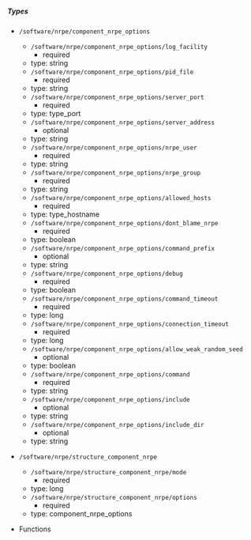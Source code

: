  ##### Types
  - `/software/nrpe/component_nrpe_options`
    - `/software/nrpe/component_nrpe_options/log_facility`
      - required
    - type: string
    - `/software/nrpe/component_nrpe_options/pid_file`
      - required
    - type: string
    - `/software/nrpe/component_nrpe_options/server_port`
      - required
    - type: type_port
    - `/software/nrpe/component_nrpe_options/server_address`
      - optional
    - type: string
    - `/software/nrpe/component_nrpe_options/nrpe_user`
      - required
    - type: string
    - `/software/nrpe/component_nrpe_options/nrpe_group`
      - required
    - type: string
    - `/software/nrpe/component_nrpe_options/allowed_hosts`
      - required
    - type: type_hostname
    - `/software/nrpe/component_nrpe_options/dont_blame_nrpe`
      - required
    - type: boolean
    - `/software/nrpe/component_nrpe_options/command_prefix`
      - optional
    - type: string
    - `/software/nrpe/component_nrpe_options/debug`
      - required
    - type: boolean
    - `/software/nrpe/component_nrpe_options/command_timeout`
      - required
    - type: long
    - `/software/nrpe/component_nrpe_options/connection_timeout`
      - required
    - type: long
    - `/software/nrpe/component_nrpe_options/allow_weak_random_seed`
      - optional
    - type: boolean
    - `/software/nrpe/component_nrpe_options/command`
      - required
    - type: string
    - `/software/nrpe/component_nrpe_options/include`
      - optional
    - type: string
    - `/software/nrpe/component_nrpe_options/include_dir`
      - optional
    - type: string
  - `/software/nrpe/structure_component_nrpe`
    - `/software/nrpe/structure_component_nrpe/mode`
      - required
    - type: long
    - `/software/nrpe/structure_component_nrpe/options`
      - required
    - type: component_nrpe_options

 - Functions
